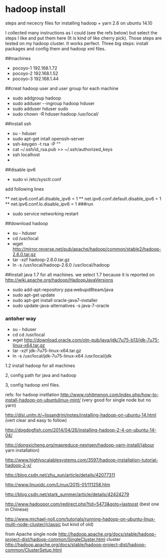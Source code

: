 # hadoop install
steps and nececry files for installing hadoop + yarn 2.6 on ubuntu 14.10

I collected many instructions as I could (see the refs below) but select the steps I like and put them here (It is kind of like cherry pick). Those steps are tested on my hadoop cluster. It works perfect.
Three big steps: install packages and config them and hadoop xml files.

##machines
* pocoyo-1 192.168.1.72
* pocoyo-2 192.168.1.52
* pocoyo-3 192.168.1.44

##creat hadoop user and user group for each machine
* sudo addgroup hadoop
* sudo adduser --ingroup hadoop hduser
* sudo adduser hduser sudo
* sudo chown -R hduser:hadoop /usr/local/

##install ssh
 
* su - hduser
* sudo apt-get intall openssh-server 
* ssh-keygen -t rsa -P ""
* cat ~/.ssh/id_rsa.pub >> ~/.ssh/authorized_keys
* ssh localhost
* 
##disable ipv6

* sudo vi /etc/sysctl.conf
 
add following lines

** net.ipv6.conf.all.disable_ipv6 = 1
** net.ipv6.conf.default.disable_ipv6 = 1
** net.ipv6.conf.lo.disable_ipv6 = 1
###run
* sudo service networking restart 

##download hadoop
* su - hduser
* cd /usr/local
* wget http://mirror.reverse.net/pub/apache/hadoop/common/stable2/hadoop-2.6.0.tar.gz 
* tar -xzf hadoop-2.6.0.tar.gz
* ln -s /usr/local/hadoop-2.6.0 /usr/local/hadoop

##install java 1.7 for all machines. we select 1.7 because it is reported on http://wiki.apache.org/hadoop/HadoopJavaVersions

* sudo add-apt-repository ppa:webupd8team/java
* sudo apt-get update
* sudo apt-get install oracle-java7-installer
* sudo update-java-alternatives -s java-7-oracle

### antoher way
* su - hduser
* cd cd /usr/local
* wget http://download.oracle.com/otn-pub/java/jdk/7u75-b13/jdk-7u75-linux-x64.tar.gz
* tar -xzf jdk-7u75-linux-x64.tar.gz
* ln -s /usr/local/jdk-7u75-linux-x64 /usr/local/jdk



1.2 install hadoop for all machines

2, config path for java and hadoop

3, config hadoop xml files.

refs:
for hadoop instllation
http://www.rohitmenon.com/index.php/how-to-install-hadoop-on-ubuntulinux-mint/ (very good for single node but no yarn)

http://disi.unitn.it/~lissandrini/notes/installing-hadoop-on-ubuntu-14.html (vert clear and easy to follow)

http://dogdogfish.com/2014/04/26/installing-hadoop-2-4-on-ubuntu-14-04/

http://dongxicheng.org/mapreduce-nextgen/hadoop-yarn-install/(abour yarn installation)

http://www.highlyscalablesystems.com/3597/hadoop-installation-tutorial-hadoop-2-x/

http://blog.csdn.net/zhu_xun/article/details/42077311

http://www.linuxidc.com/Linux/2015-01/111258.htm

http://blog.csdn.net/stark_summer/article/details/42424279

http://www.hadoopor.com/redirect.php?tid=5473&goto=lastpost (best one in Chinese)




http://www.michael-noll.com/tutorials/running-hadoop-on-ubuntu-linux-multi-node-cluster/(classic but kind of old)

from Apache
single node
http://hadoop.apache.org/docs/stable/hadoop-project-dist/hadoop-common/SingleCluster.html
cluster
http://hadoop.apache.org/docs/stable/hadoop-project-dist/hadoop-common/ClusterSetup.html



